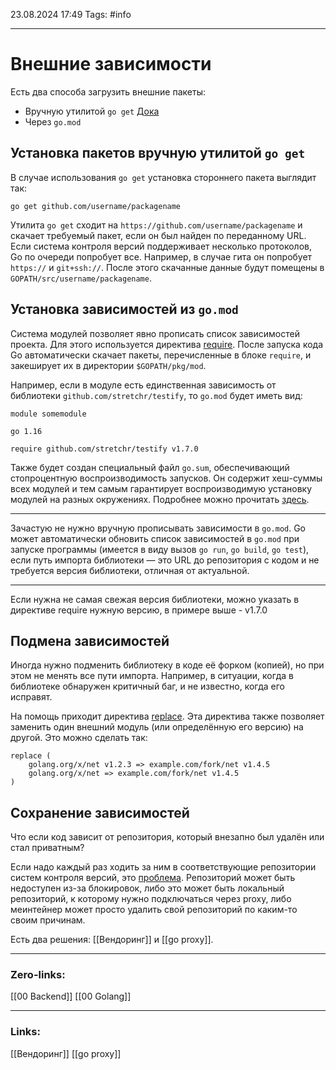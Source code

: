23.08.2024 17:49
Tags: #info

---
# Внешние зависимости

Есть два способа загрузить внешние пакеты:
- Вручную утилитой `go get` [Дока](https://pkg.go.dev/cmd/go/internal/get)
- Через `go.mod`

## Установка пакетов вручную утилитой `go get`

В случае использования `go get` установка стороннего пакета выглядит так:

```
go get github.com/username/packagename 
```

Утилита `go get` сходит на `https://github.com/username/packagename` и скачает требуемый пакет, если он был найден по переданному URL. Если система контроля версий поддерживает несколько протоколов, Go по очереди попробует все. Например, в случае гита он попробует `https://` и `git+ssh://`.
После этого скачанные данные будут помещены в `GOPATH/src/username/packagename`.

## Установка зависимостей из `go.mod`

Система модулей позволяет явно прописать список зависимостей проекта. Для этого используется директива [require](https://golang.org/ref/mod#go-mod-file-require). После запуска кода Go автоматически скачает пакеты, перечисленные в блоке `require`, и закеширует их в директории `$GOPATH/pkg/mod`.

Например, если в модуле есть единственная зависимость от библиотеки `github.com/stretchr/testify`, то `go.mod` будет иметь вид:

```
module somemodule

go 1.16

require github.com/stretchr/testify v1.7.0 
```

Также будет создан специальный файл `go.sum`, обеспечивающий стопроцентную воспроизводимость запусков. Он содержит хеш-суммы всех модулей и тем самым гарантирует воспроизводимую установку модулей на разных окружениях. Подробнее можно прочитать [здесь](https://github.com/golang/go/wiki/Modules#is-gosum-a-lock-file-why-does-gosum-include-information-for-module-versions-i-am-no-longer-using).


---

Зачастую не нужно вручную прописывать зависимости в `go.mod`. Go может автоматически обновить список зависимостей в `go.mod` при запуске программы (имеется в виду вызов `go run`, `go build`, `go test`), если путь импорта библиотеки — это URL до репозитория с кодом и не требуется версия библиотеки, отличная от актуальной.

---
Если нужна не самая свежая версия библиотеки, можно указать в директиве require нужную версию, в примере выше - v1.7.0

## Подмена зависимостей

Иногда нужно подменить библиотеку в коде её форком (копией), но при этом не менять все пути импорта. Например, в ситуации, когда в библиотеке обнаружен критичный баг, и не известно, когда его исправят.

На помощь приходит директива [replace](https://golang.org/ref/mod#go-mod-file-replace). Эта директива также позволяет заменить один внешний модуль (или определённую его версию) на другой.
Это можно сделать так:

```
replace (
    golang.org/x/net v1.2.3 => example.com/fork/net v1.4.5
    golang.org/x/net => example.com/fork/net v1.4.5
) 
```

## Сохранение зависимостей

Что если код зависит от репозитория, который внезапно был удалён или стал приватным?

Если надо каждый раз ходить за ним в соответствующие репозитории систем контроля версий, это [проблема](https://qz.com/646467/how-one-programmer-broke-the-internet-by-deleting-a-tiny-piece-of-code/). Репозиторий может быть недоступен из-за блокировок, либо это может быть локальный репозиторий, к которому нужно подключаться через proxy, либо меинтейнер может просто удалить свой репозиторий по каким-то своим причинам.

Есть два решения: [[Вендоринг]] и [[go proxy]].

---
### Zero-links:
[[00 Backend]] [[00 Golang]]

---
### Links:
[[Вендоринг]] [[go proxy]]
